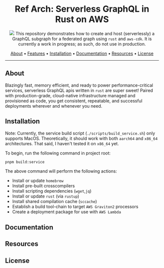<div align="center">
    <h1>Ref Arch: Serverless GraphQL in Rust on AWS </h1>
    <img src="https://cdn-images-1.medium.com/fit/t/1600/480/0*sDWRBb3SeZ9h6cSz.png" />
    This repository demonstrates how to create and host (serverlessly) a GraphQL subgraph for a federated graph using <code>rust</code> and <code>aws-cdk</code>. It is currently a work in progress; as such, do not use in production.</p>
    <p align="center">
    <a href="#about">About</a> •
        <a href="#features">Features</a> •
        <a href="#installation">Installation</a> •
        <a href="#documentation">Documentation</a> •
         <a href="#resources">Resources</a> •
        <a href="#license">License</a>
    </p>
    <hr />
</div>

## About

Blazingly fast, memory efficient, and ready to power performance-critical services, serverless GraphQL apis written in `rust` are super sweet! Paired with production-grade, cloud-native infrastructure managed and provisioned as code, you get consistent, repeatable, and successful deployments wherever and whenever you need.

## Installation

Note: Currently, the service build script (`./scripts/build_service.sh`)  only supports MacOS. Theoretically, it should work with both `aarch64` and `x86_64` architectures. That said, I haven't tested it on `x86_64` yet.

To begin, run the following command in project root:
```bash
pnpm build:service
```
The above command will perform the following actions:
* Install or update `homebrew`
* Install pre-built crosscompilers
* Install scripting dependencies (`wget`,`jq`)
* Install or update `rust` (via `rustup`)
* Install shared compilation cache (`sccache`)
* Establish a build tool-chain to target `AWS Graviton2` processors
* Create a deployment package for use with `AWS Lambda`

## Documentation

## Resources

## License
